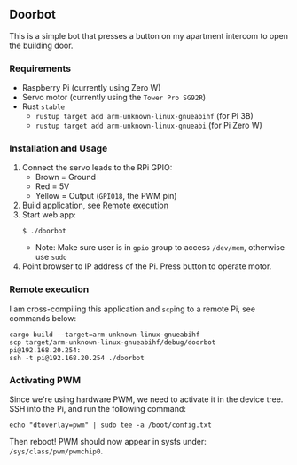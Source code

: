 ## Doorbot

This is a simple bot that presses a button on my apartment intercom to open the
building door.

### Requirements

- Raspberry Pi (currently using Zero W)
- Servo motor (currently using the `Tower Pro SG92R`)
- Rust `stable`
    - `rustup target add arm-unknown-linux-gnueabihf` (for Pi 3B)
    - `rustup target add arm-unknown-linux-gnueabi` (for Pi Zero W)

### Installation and Usage

1. Connect the servo leads to the RPi GPIO:
    - Brown = Ground
    - Red = 5V
    - Yellow = Output (`GPIO18`, the PWM pin)
2. Build application, see [Remote execution](#remote-execution)
3. Start web app:
    ```
    $ ./doorbot
    ```
    - Note: Make sure user is in `gpio` group to access `/dev/mem`, otherwise
      use `sudo`
4. Point browser to IP address of the Pi. Press button to operate motor.

### Remote execution

I am cross-compiling this application and `scp`ing to a remote Pi, see commands
below:
```
cargo build --target=arm-unknown-linux-gnueabihf
scp target/arm-unknown-linux-gnueabihf/debug/doorbot pi@192.168.20.254:
ssh -t pi@192.168.20.254 ./doorbot
```

### Activating PWM

Since we're using hardware PWM, we need to activate it in the device tree. SSH
into the Pi, and run the following command:

```
echo "dtoverlay=pwm" | sudo tee -a /boot/config.txt
```

Then reboot! PWM should now appear in sysfs under: `/sys/class/pwm/pwmchip0`.

